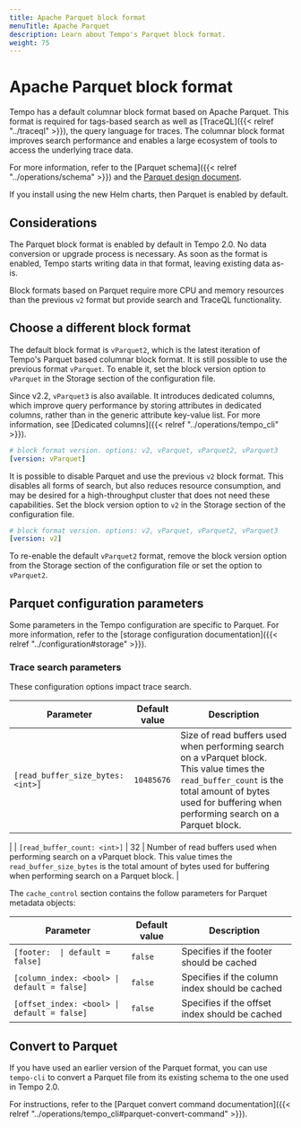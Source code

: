 ```yaml
---
title: Apache Parquet block format
menuTitle: Apache Parquet
description: Learn about Tempo's Parquet block format.
weight: 75
---
```


# Apache Parquet block format


Tempo has a default columnar block format based on Apache Parquet. This format is required for tags-based search as well as [TraceQL]({{< relref "../traceql" >}}), the query language for traces. The columnar block format improves search performance and enables a large ecosystem of tools to access the underlying trace data.

For more information, refer to the [Parquet schema]({{< relref "../operations/schema" >}}) and the [Parquet design document](https://github.com/mdisibio/tempo/blob/design-proposal-parquet/docs/design-proposals/2022-04%20Parquet.md).

If you install using the new Helm charts, then Parquet is enabled by default.

## Considerations

The Parquet block format is enabled by default in Tempo 2.0. No data conversion or upgrade process is necessary. As soon as the format is enabled, Tempo starts writing data in that format, leaving existing data as-is.

Block formats based on Parquet require more CPU and memory resources than the previous `v2` format but provide search and TraceQL functionality.

## Choose a different block format

The default block format is `vParquet2`, which is the latest iteration of Tempo's Parquet based columnar block format.
It is still possible to use the previous format `vParquet`.
To enable it, set the block version option to `vParquet` in the Storage section of the configuration file.

Since v2.2, `vParquet3` is also available.
It introduces dedicated columns, which improve query performance by storing attributes in dedicated columns,
rather than in the generic attribute key-value list.
For more information, see [Dedicated columns]({{< relref "../operations/tempo_cli" >}}).

```yaml
# block format version. options: v2, vParquet, vParquet2, vParquet3
[version: vParquet]
```

It is possible to disable Parquet and use the previous `v2` block format. This disables all forms of search, but also reduces resource consumption, and may be desired for a high-throughput cluster that does not need these capabilities. Set the block version option to `v2` in the Storage section of the configuration file.

```yaml
# block format version. options: v2, vParquet, vParquet2, vParquet3
[version: v2]
```

To re-enable the default `vParquet2` format, remove the block version option from the Storage section of the configuration file or set the option to `vParquet2`.

## Parquet configuration parameters

Some parameters in the Tempo configuration are specific to Parquet.
For more information, refer to the [storage configuration documentation]({{< relref "../configuration#storage" >}}).

### Trace search parameters

These configuration options impact trace search.

| Parameter | Default value | Description |
| --- | --- | --- |
| `[read_buffer_size_bytes: <int>]` | `10485676` | Size of read buffers used when performing search on a vParquet block. This value times the `read_buffer_count`  is the total amount of bytes used for buffering when performing search on a Parquet block.
 |
| `[read_buffer_count: <int>]` | 32 | Number of read buffers used when performing search on a vParquet block. This value times the `read_buffer_size_bytes` is the total amount of bytes used for buffering when performing search on a Parquet block.
 |

The `cache_control` section contains the follow parameters for Parquet metadata objects:

| Parameter | Default value | Description |
| --- | --- | --- |
| <code>[footer: <bool> \| default = false]</code> | `false` | Specifies if the footer should be cached |
| `[column_index: <bool> \| default = false]` | `false` | Specifies if the column index should be cached |
| `[offset_index: <bool> \| default = false]` | `false` | Specifies if the offset index should be cached |

## Convert to Parquet

If you have used an earlier version of the Parquet format, you can use `tempo-cli` to convert a Parquet file from its existing schema to the one used in Tempo 2.0.

For instructions, refer to the [Parquet convert command documentation]({{< relref "../operations/tempo_cli#parquet-convert-command" >}}).
